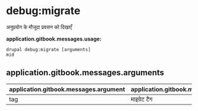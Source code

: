 # debug:migrate
अनुप्रयोग के मौजूदा प्रवसन को दिखाएँ

**application.gitbook.messages.usage:**
```
drupal debug:migrate [arguments]
mid
```

## application.gitbook.messages.arguments
application.gitbook.messages.argument | application.gitbook.messages.details
---------|-------------
tag | माइग्रेट टैग
